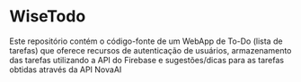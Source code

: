 # WiseTodo
Este repositório contém o código-fonte de um WebApp de To-Do (lista de tarefas) que oferece recursos de autenticação de usuários, armazenamento das tarefas utilizando a API do Firebase e sugestões/dicas para as tarefas obtidas através da API NovaAI
